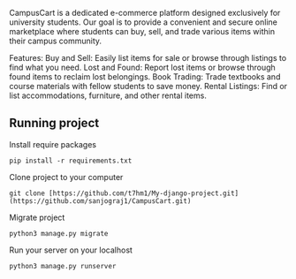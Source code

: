CampusCart is a dedicated e-commerce platform designed exclusively for university students. Our goal is to provide a convenient and secure online marketplace where students can buy, sell, and trade various items within their campus community.

Features:
Buy and Sell: Easily list items for sale or browse through listings to find what you need.
Lost and Found: Report lost items or browse through found items to reclaim lost belongings.
Book Trading: Trade textbooks and course materials with fellow students to save money.
Rental Listings: Find or list accommodations, furniture, and other rental items.

## Running project
Install require packages

	pip install -r requirements.txt

Clone project to your computer

	git clone [https://github.com/t7hm1/My-django-project.git](https://github.com/sanjograj1/CampusCart.git)

Migrate project

	python3 manage.py migrate
		
Run your server on your localhost

	python3 manage.py runserver
